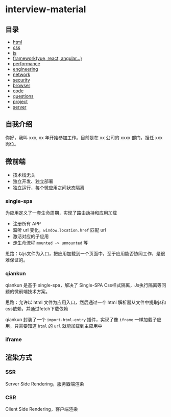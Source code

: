 # interview-material

## 目录

- [html](./html/README.md)
- [css](./css/README.md)
- [js](./js/README.md)
- [framework(vue, react, angular...)](./framework/README.md)
- [performance](./performance/READEME.md)
- [engineering](./engineering/README.md)
- [network](./network/README.md)
- [security](./security/README.md)
- [browser](./browser/README.md)
- [code](./code/README.md)
- [questions](./questions/README.md)
- [project](./project/README.md)
- [server](./server/README.md)

## 自我介绍

你好，我叫 xxx, xx 年开始参加工作。目前是在 xx 公司的 xxxx 部门，担任 xxx 岗位。

## 微前端

- 技术栈无关
- 独立开发、独立部署
- 独立运行，每个微应用之间状态隔离

### single-spa

为应用定义了一套生命周期，实现了路由劫持和应用加载

- 注册所有 APP
- 监听 url 变化，`window.location.href` 匹配 url
- 激活对应的子应用
- 走生命流程 `mounted -> unmounted` 等

思路：以js文件为入口，把应用加载到一个页面中，至于应用能否协同工作，是很难保证的。

### qiankun

qiankun 是基于 single-spa，解决了 Single-SPA Css样式隔离，Js执行隔离等问题的微前端技术方案。

思路：允许以 html 文件为应用入口，然后通过一个 html 解析器从文件中提取js和css依赖，并通过fetch下载依赖

qiankun 封装了一个 `import-html-entry` 插件，实现了像 `iframe` 一样加载子应用，只需要知道 `html` 的 `url` 就能加载到主应用中

### iframe

## 渲染方式

### SSR

Server Side Rendering，服务器端渲染

### CSR

Client Side Rendering，客户端渲染
